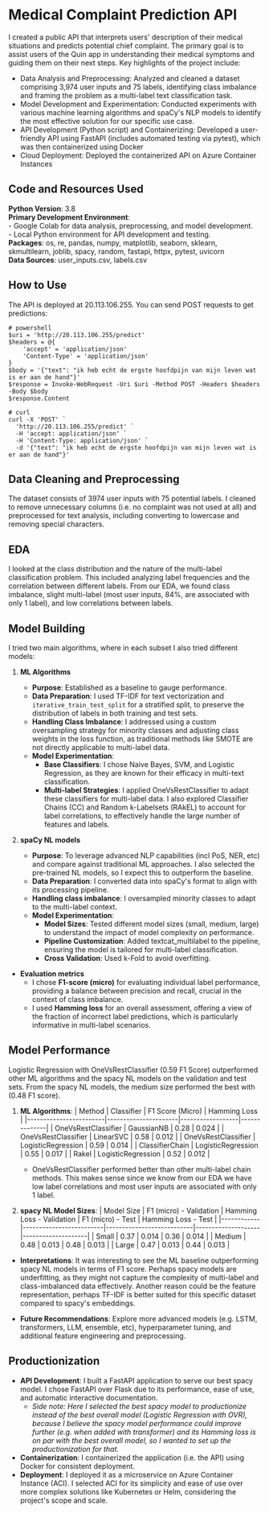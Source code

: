 # Medical Complaint Prediction API
I created a public API that interprets users' description of their medical situations and predicts potential chief complaint. The primary goal is to assist users of the Quin app in understanding their medical symptoms and guiding them on their next steps. Key highlights of the project include:
- Data Analysis and Preprocessing: Analyzed and cleaned a dataset comprising 3,974 user inputs and 75 labels, identifying class imbalance and framing the problem as a multi-label text classification task.
- Model Development and Experimentation: Conducted experiments with various machine learning algorithms and spaCy's NLP models to identify the most effective solution for our specific use case.
- API Development (Python script) and Containerizing: Developed a user-friendly API using FastAPI (includes automated testing via pytest), which was then containerized using Docker
- Cloud Deployment: Deployed the containerized API on Azure Container Instances

## Code and Resources Used
**Python Version**: 3.8 \
**Primary Development Environment**: \
    - Google Colab for data analysis, preprocessing, and model development. \
    - Local Python environment for API development and testing. \
**Packages**: os, re, pandas, numpy, matplotlib, seaborn, sklearn, skmultilearn, joblib, spacy, random, fastapi, httpx, pytest, uvicorn \
**Data Sources**: user_inputs.csv, labels.csv

## How to Use 
The API is deployed at 20.113.106.255. You can send POST requests to get predictions: 
```
# powershell
$uri = 'http://20.113.106.255/predict'
$headers = @{
    'accept' = 'application/json'
    'Content-Type' = 'application/json'
}
$body = '{"text": "ik heb echt de ergste hoofdpijn van mijn leven wat is er aan de hand"}'
$response = Invoke-WebRequest -Uri $uri -Method POST -Headers $headers -Body $body
$response.Content
```

```
# curl
curl -X 'POST' `
  'http://20.113.106.255/predict' `
  -H 'accept: application/json' `
  -H 'Content-Type: application/json' `
  -d '{"text": "ik heb echt de ergste hoofdpijn van mijn leven wat is er aan de hand"}'
```

## Data Cleaning and Preprocessing
The dataset consists of 3974 user inputs with 75 potential labels. I cleaned to remove unnecessary columns (i.e. no complaint was not used at all) and preprocessed for text analysis, including converting to lowercase and removing special characters.

## EDA
I looked at the class distribution and the nature of the multi-label classification problem. This included analyzing label frequencies and the correlation between different labels. From our EDA, we found class imbalance, slight multi-label (most user inputs, 84%, are associated with only 1 label), and low correlations between labels.

## Model Building
I tried two main algorithms, where in each subset I also tried different models:
1. **ML Algorithms**
    - **Purpose**: Established as a baseline to gauge performance.
    - **Data Preparation**: I used TF-IDF for text vectorization and `iterative_train_test_split` for a stratified split, to preserve the distribution of labels in both training and test sets.
    - **Handling Class Imbalance**: I addressed using a custom oversampling strategy for minority classes and adjusting class weights in the loss function, as traditional methods like SMOTE are not directly applicable to multi-label data.
    - **Model Experimentation**:
        - **Base Classifiers**: I chose Naive Bayes, SVM, and Logistic Regression, as they are known for their efficacy in multi-text classification.
        - **Multi-label Strategies**: I applied OneVsRestClassifier to adapt these classifiers for multi-label data. I also explored Classifier Chains (CC) and Random k-Labelsets (RAkEL) to account for label correlations, to effectively handle the large number of features and labels.

2. **spaCy NL models**
    - **Purpose**: To leverage advanced NLP capabilities (incl PoS, NER, etc) and compare against traditional ML approaches. I also selected the pre-trained NL models, so I expect this to outperform the baseline.
    - **Data Preparation**: I converted data into spaCy's format to align with its processing pipeline.
    - **Handling class imbalance**: I oversampled minority classes to adapt to the multi-label context.
    - **Model Experimentation**:
        - **Model Sizes**: Tested different model sizes (small, medium, large) to understand the impact of model complexity on performance.
        - **Pipeline Customization**: Added textcat_multilabel to the pipeline, ensuring the model is tailored for multi-label classification.
        - **Cross Validation**: Used k-Fold to avoid overfitting.

- **Evaluation metrics**
    - I chose **F1-score (micro)** for evaluating individual label performance, providing a balance between precision and recall, crucial in the context of class imbalance.
    - I used **Hamming loss** for an overall assessment, offering a view of the fraction of incorrect label predictions, which is particularly informative in multi-label scenarios.

## Model Performance
Logistic Regression with OneVsRestClassifier (0.59 F1 Score) outperformed other ML algorithms and the spacy NL models on the validation and test sets. From the spacy NL models, the medium size performed the best with (0.48 F1 score).

1. **ML Algorithms**:
| Method                 | Classifier           | F1 Score (Micro) | Hamming Loss |
|------------------------|----------------------|------------------|--------------|
| OneVsRestClassifier    | GaussianNB           | 0.28             | 0.024        |
| OneVsRestClassifier    | LinearSVC            | 0.58             | 0.012        |
| OneVsRestClassifier    | LogisticRegression   | 0.59             | 0.014        |
| ClassifierChain        | LogisticRegression   | 0.55             | 0.017        |
| Rakel                  | LogisticRegression   | 0.52             | 0.012        |
    - OneVsRestClassifier performed better than other multi-label chain methods. This makes sense since we know from our EDA we have low label correlations and most user inputs are associated with only 1 label.

2. **spacy NL Model Sizes**:
| Model Size | F1 (micro) - Validation | Hamming Loss - Validation | F1 (micro) - Test | Hamming Loss - Test |
|------------|-------------------------|---------------------------|--------------------|--------------------|
| Small      | 0.37                    | 0.014                     | 0.36               | 0.014              |
| Medium     | 0.48                    | 0.013                     | 0.48               | 0.013              |
| Large      | 0.47                    | 0.013                     | 0.44               | 0.013              |

- **Interpretations**: It was interesting to see the ML baseline outperforming spacy NL models in terms of F1 score. Perhaps spacy models are underfitting, as they might not capture the complexity of multi-label and class-imbalanced data effectively. Another reason could be the feature representation, perhaps TF-IDF is better suited for this specific dataset compared to spacy's embeddings.

- **Future Recommendations**: Explore more advanced models (e.g. LSTM, transformers, LLM, ensemble, etc), hyperparameter tuning, and additional feature engineering and preprocessing.

## Productionization
- **API Development**: I built a FastAPI application to serve our best spacy model. I chose FastAPI over Flask due to its performance, ease of use, and automatic interactive documentation. 
    - *Side note: Here I selected the best spacy model to productionize instead of the best overall model (Logistic Regression with OVR), because I believe the spacy model performance could improve further (e.g. when added with transformer) and its Hamming loss is on par with the best overall model, so I wanted to set up the productionization for that.*
- **Containerization**: I containerized the application (i.e. the API) using Docker for consistent deployment.
- **Deployment**: I deployed it as a microservice on Azure Container Instance (ACI). I selected ACI for its simplicity and ease of use over more complex solutions like Kubernetes or Helm, considering the project's scope and scale.